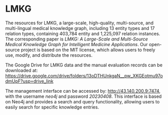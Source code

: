 # LMKG
The resources for LMKG, a large-scale, high-quality, multi-source, and multi-lingual medical knowledge graph, including 13 entity types and 17 relation types, containing 403,784 entity and 1,225,097 relation instances.
The corresponding paper is _LMKG: A Large-Scale and Multi-Source Medical Knowledge Graph for Intelligent Medicine Applications_.
Our open-source project is based on the MIT license, which allows users to freely use, modify, and distribute the resources. 

The Google Drive for LMKG data and the manual evaluation records can be downloaded at: https://drive.google.com/drive/folders/13oDTHUnkgaN__pw_XKGEotmu97odmUpF?usp=drive_link

The management interface can be accessed by: http://43.140.200.9:7474, with the username _neo4j_ and password _20230408_. This interface is based on Neo4j and provides a search and query functionality, allowing users to easily search for specific knowledge entries.
